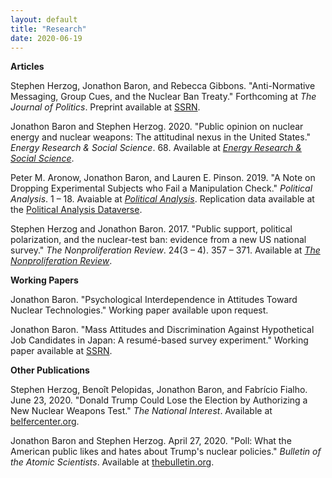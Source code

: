 ```yaml
---
layout: default
title: "Research"
date: 2020-06-19
---
```


**Articles**

<!-- Jonathon Baron, Stephen Herzog, and Rebecca Gibbons. "Japanese Public Opinion, Political Persuasion, and the Treaty on the Prohibition of Nuclear Weapons." Forthcoming at *The Journal for Peace and Nuclear Disarmament*. -->

Stephen Herzog, Jonathon Baron, and Rebecca Gibbons. "Anti-Normative Messaging, Group Cues, and the Nuclear Ban Treaty." Forthcoming at *The Journal of Politics*. Preprint available at <a href="https://ssrn.com/abstract=3787157" target="_blank">SSRN</a>.

Jonathon Baron and Stephen Herzog. 2020. "Public opinion on nuclear energy and nuclear weapons: The attitudinal nexus in the United States." *Energy Research & Social Science*. 68. Available at <a href="https://doi.org/10.1016/j.erss.2020.101567" target="_blank"><i>Energy Research & Social Science</i></a>.

Peter M. Aronow, Jonathon Baron, and Lauren E. Pinson. 2019. "A Note on Dropping Experimental Subjects who Fail a Manipulation Check." *Political Analysis*. 1 &ndash; 18. Avaiable at <a href="https://doi.org/10.1017/pan.2019.5" target="_blank"><i>Political Analysis</i></a>. Replication data available at the <a href="https://dataverse.harvard.edu/dataset.xhtml?persistentId=doi:10.7910/DVN/GXXYMH" target="_blank">Political Analysis Dataverse</a>.

Stephen Herzog and Jonathon Baron. 2017. "Public support, political polarization, and the nuclear-test ban: evidence from a new US national survey." *The Nonproliferation Review*. 24(3 &ndash; 4). 357 &ndash; 371. Available at <a href="https://doi.org/10.1080/10736700.2018.1429884" target="_blank"><i>The Nonproliferation Review</i></a>.

**Working Papers**

Jonathon Baron. "Psychological Interdependence in Attitudes Toward Nuclear Technologies." Working paper available upon request.

Jonathon Baron. "Mass Attitudes and Discrimination Against Hypothetical Job Candidates in Japan: A resumé-based
survey experiment." Working paper available at <a href="https://ssrn.com/abstract=3631838" target="_blank">SSRN</a>.

**Other Publications**

Stephen Herzog, Benoît Pelopidas, Jonathon Baron, and Fabrício Fialho. June 23, 2020. "Donald Trump Could Lose the Election by Authorizing a New Nuclear Weapons Test." *The National Interest*. Available at <a href="https://www.belfercenter.org/publication/donald-trump-could-lose-election-authorizing-new-nuclear-weapons-test" target="_blank">belfercenter.org</a>.

Jonathon Baron and Stephen Herzog. April 27, 2020. "Poll: What the American public likes and hates about Trump's nuclear policies." *Bulletin of the Atomic Scientists*. Available at <a href="https://thebulletin.org/2020/04/poll-what-the-american-public-likes-and-hates-about-trumps-nuclear-policies/" target="_blank">thebulletin.org</a>.
